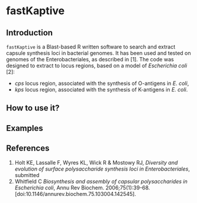 # fastKaptive

## Introduction

`fastKaptive` is a Blast-based R written software to search and extract capsule synthesis loci in bacterial genomes. It has been used and tested on genomes of the Enterobacteriales, as described in [1]. The code was designed to extract to locus regions, based on a model of *Escherichia coli* [2]:

* *cps* locus region, associated with the synthesis of O-antigens in *E. coli*,
* *kps* locus region, associated with the synthesis of K-antigens in *E. coli*.






## How to use it?

## Examples

## References

1. Holt KE, Lassalle F, Wyres KL, Wick R & Mostowy RJ, *Diversity and evolution of surface polysaccharide synthesis loci in Enterobacteriales*, submitted
2. Whitfield C *Biosynthesis and assembly of capsular polysaccharides in Escherichia coli*, Annu Rev Biochem. 2006;75(1):39-68. [doi:10.1146/annurev.biochem.75.103004.142545].
